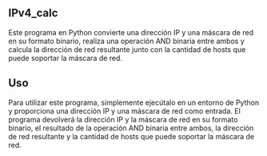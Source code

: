## IPv4_calc
Este programa en Python convierte una dirección IP y una máscara de red en su formato binario, realiza una operación AND binaria entre ambos y calcula la dirección de red resultante junto con la cantidad de hosts que puede soportar la máscara de red.

## Uso
Para utilizar este programa, simplemente ejecútalo en un entorno de Python y proporciona una dirección IP y una máscara de red como entrada. El programa devolverá la dirección IP y la máscara de red en su formato binario, el resultado de la operación AND binaria entre ambos, la dirección de red resultante y la cantidad de hosts que puede soportar la máscara de red.
